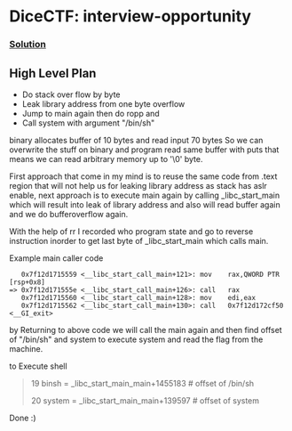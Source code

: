 # DiceCTF: interview-opportunity
### [Solution](https://github.com/elliot-star/ctf/blob/main/dicectf/interview_opportunity/exploit.py)

## High Level Plan
- Do stack over flow by byte 
- Leak library address from one byte overflow
- Jump to main again then do ropp and
- Call system with argument "/bin/sh"

binary allocates buffer of 10 bytes and read input 70 bytes 
So we can overwrite the stuff on binary and program read
same buffer with puts that means we can read arbitrary 
memory up to '\0' byte.

First approach that come in my mind is to reuse the same
code from .text region that will not help us for leaking
library address as stack has aslr enable, next
approach is to execute main again by calling _libc_start_main
which will result into leak of library address and also will read
buffer again and we do bufferoverflow again.

With the help of rr I recorded who program state and go to
reverse instruction inorder to get last byte of _libc_start_main
which calls main.

Example main caller code
```
   0x7f12d1715559 <__libc_start_call_main+121>: mov    rax,QWORD PTR [rsp+0x8]
=> 0x7f12d171555e <__libc_start_call_main+126>: call   rax
   0x7f12d1715560 <__libc_start_call_main+128>: mov    edi,eax
   0x7f12d1715562 <__libc_start_call_main+130>: call   0x7f12d172cf50 <__GI_exit>
```
by Returning to above code we will call the main again and
then find offset of "/bin/sh" and system to execute
system and read the flag from the machine.

to Execute shell
> 19 binsh = _libc_start_main_main+1455183       # offset of /bin/sh
>
> 20 system = _libc_start_main_main+139597       # offset of system

Done :) 
